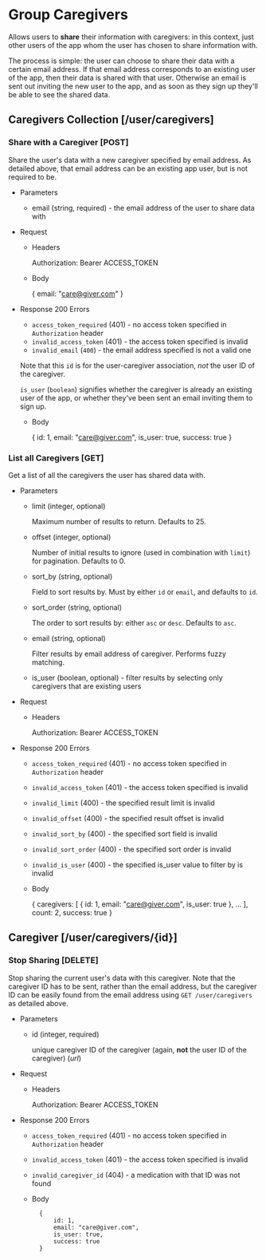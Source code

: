 # Group Caregivers
Allows users to **share** their information with caregivers: in this
context, just other users of the app whom the user has chosen to share
information with.

The process is simple: the user can choose to share their data with a 
certain email address. If that email address corresponds to an existing user
of the app, then their data is shared with that user. Otherwise an email is
sent out inviting the new user to the app, and as soon as they sign up
they'll be able to see the shared data.

## Caregivers Collection [/user/caregivers]
### Share with a Caregiver [POST]
Share the user's data with a new caregiver specified by email address.
As detailed above, that email address can be an existing app user, but is not
required to be.

+ Parameters
    + email (string, required) - the email address of the user to share data with
    
+ Request
    + Headers

        Authorization: Bearer ACCESS_TOKEN

    + Body
    
        {
            email: "care@giver.com"
        }

+ Response 200
    Errors
    + `access_token_required` (401) - no access token specified in
    `Authorization` header
    + `invalid_access_token` (401) - the access token specified is invalid
    + `invalid_email` (`400`) - the email address specified is not a valid one

    Note that this `id` is for the user-caregiver association, *not* the user ID
    of the caregiver.

    `is_user` (`boolean`) signifies whether the caregiver is already an existing
    user of the app, or whether they've been sent an email inviting them to sign up.

    + Body

        {
            id: 1,
            email: "care@giver.com",
            is_user: true,
            success: true
        }

### List all Caregivers [GET]
Get a list of all the caregivers the user has shared data with.

+ Parameters
    + limit (integer, optional)

        Maximum number of results to return. Defaults to 25.

     + offset (integer, optional)

         Number of initial results to ignore (used in combination with `limit`)
         for pagination. Defaults to 0.

    + sort_by (string, optional)
    
        Field to sort results by. Must by either `id` or `email`, and defaults
        to `id`.

    + sort_order (string, optional)
    
        The order to sort results by: either `asc` or `desc`. Defaults to
        `asc`.

    + email (string, optional)

        Filter results by email address of caregiver. Performs fuzzy matching.

    + is_user (boolean, optional)  - filter results by selecting only caregivers that are existing users

+ Request
    + Headers

        Authorization: Bearer ACCESS_TOKEN

+ Response 200
    Errors
    + `access_token_required` (401) - no access token specified in
    `Authorization` header
    + `invalid_access_token` (401) - the access token specified is invalid
    + `invalid_limit` (400) - the specified result limit is invalid
    + `invalid_offset` (400) - the specified result offset is invalid
    + `invalid_sort_by` (400) - the specified sort field is invalid
    + `invalid_sort_order` (400) - the specified sort order is invalid
    + `invalid_is_user` (400) - the specified is_user value to filter by is invalid

    + Body

        {
            caregivers: [
                {
                    id: 1,
                    email: "care@giver.com",
                    is_user: true
                },
                ...
            ],
            count: 2,
            success: true
        }

## Caregiver [/user/caregivers/{id}]
### Stop Sharing [DELETE]
Stop sharing the current user's data with this caregiver. Note that the caregiver
ID has to be sent, rather than the email address, but the caregiver ID can be
easily found from the email address using `GET /user/caregivers` as detailed
above.

+ Parameters
    + id (integer, required)

        unique caregiver ID of the caregiver (again, **not** the user ID of the caregiver) (*url*)

+ Request
    + Headers

        Authorization: Bearer ACCESS_TOKEN

+ Response 200
    Errors
    + `access_token_required` (401) - no access token specified in
    `Authorization` header
    + `invalid_access_token` (401) - the access token specified is invalid
    + `invalid_caregiver_id` (404) - a medication with that ID was not found

    + Body

            {
                id: 1,
                email: "care@giver.com",
                is_user: true,
                success: true
            }
